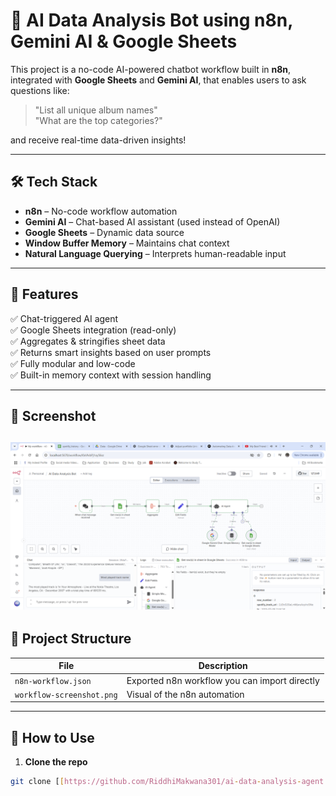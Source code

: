 # 🤖 AI Data Analysis Bot using n8n, Gemini AI & Google Sheets

This project is a no-code AI-powered chatbot workflow built in **n8n**, integrated with **Google Sheets** and **Gemini AI**, that enables users to ask questions like:
 
> "List all unique album names"  
> "What are the top categories?"

and receive real-time data-driven insights!

---

## 🛠 Tech Stack

- **n8n** – No-code workflow automation
- **Gemini AI** – Chat-based AI assistant (used instead of OpenAI)
- **Google Sheets** – Dynamic data source
- **Window Buffer Memory** – Maintains chat context
- **Natural Language Querying** – Interprets human-readable input

---

## 📌 Features

✅ Chat-triggered AI agent  
✅ Google Sheets integration (read-only)  
✅ Aggregates & stringifies sheet data  
✅ Returns smart insights based on user prompts  
✅ Fully modular and low-code  
✅ Built-in memory context with session handling

---

## 📸 Screenshot

![n8n AI Workflow](https://github.com/RiddhiMakwana301/AI-Data-Analysis-Bot/blob/main/AI%20Data%20Analysis%20Bot%201.png)
---

## 📂 Project Structure

| File | Description |
|------|-------------|
| `n8n-workflow.json` | Exported n8n workflow you can import directly |
| `workflow-screenshot.png` | Visual of the n8n automation |

---

## 🚀 How to Use

1. **Clone the repo**  
```bash
git clone [[https://github.com/RiddhiMakwana301/ai-data-analysis-agent.git](https://github.com/RiddhiMakwana301/AI-Data-Analysis-Bot.git)](https://github.com/RiddhiMakwana301/AI-Data-Analysis-Bot/blob/main/README.md)
